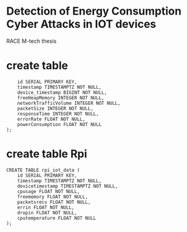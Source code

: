 # Detection of Energy Consumption Cyber Attacks in IOT devices

RACE M-tech thesis 

# create table
```CREATE TABLE iot_data (
    id SERIAL PRIMARY KEY,
    timestamp TIMESTAMPTZ NOT NULL,
    device_timestamp BIGINT NOT NULL,
    freeHeapMemory INTEGER NOT NULL,
    networkTrafficVolume INTEGER NOT NULL,
    packetSize INTEGER NOT NULL,
    responseTime INTEGER NOT NULL,
    errorRate FLOAT NOT NULL,
    powerConsumption FLOAT NOT NULL
);
```
# create table Rpi
```
CREATE TABLE rpi_iot_data (
    id SERIAL PRIMARY KEY,
    timestamp TIMESTAMPTZ NOT NULL,
    devicetimestamp TIMESTAMPTZ NOT NULL,
    cpusage FLOAT NOT NULL,
    freememory FLOAT NOT NULL,
    packetsrecv FLOAT NOT NULL,
    errin FLOAT NOT NULL,
    dropin FLOAT NOT NULL,
    cputemperature FLOAT NOT NULL
);

```